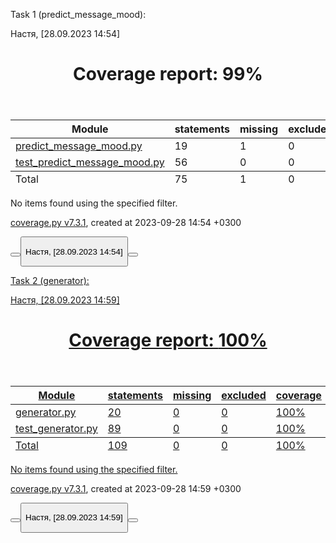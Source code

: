 Task 1 (predict_message_mood):

Настя, [28.09.2023 14:54]
<!DOCTYPE html>
<html>
<head>
    <meta http-equiv="Content-Type" content="text/html; charset=utf-8">
    <title>Coverage report</title>
    <link rel="icon" sizes="32x32" href="favicon_32.png">
    <link rel="stylesheet" href="style.css" type="text/css">
    <script type="text/javascript" src="coverage_html.js" defer></script>
</head>
<body class="indexfile">
<header>
    <div class="content">
        <h1>Coverage report:
            <span class="pc_cov">99%</span>
        </h1>
</header>
<main id="index">
    <table class="index" data-sortable>
        <thead>
            <tr class="tablehead" title="Click to sort">
                <th class="name left" aria-sort="none" data-shortcut="n">Module</th>
                <th aria-sort="none" data-default-sort-order="descending" data-shortcut="s">statements</th>
                <th aria-sort="none" data-default-sort-order="descending" data-shortcut="m">missing</th>
                <th aria-sort="none" data-default-sort-order="descending" data-shortcut="x">excluded</th>
                <th class="right" aria-sort="none" data-shortcut="c">coverage</th>
            </tr>
        </thead>
        <tbody>
            <tr class="file">
                <td class="name left"><a href="predict_message_mood_py.html">predict_message_mood.py</a></td>
                <td>19</td>
                <td>1</td>
                <td>0</td>
                <td class="right" data-ratio="18 19">95%</td>
            </tr>
            <tr class="file">
                <td class="name left"><a href="test_predict_message_mood_py.html">test_predict_message_mood.py</a></td>
                <td>56</td>
                <td>0</td>
                <td>0</td>
                <td class="right" data-ratio="56 56">100%</td>
            </tr>
        </tbody>
        <tfoot>
            <tr class="total">
                <td class="name left">Total</td>
                <td>75</td>
                <td>1</td>
                <td>0</td>
                <td class="right" data-ratio="74 75">99%</td>
            </tr>
        </tfoot>
    </table>
    <p id="no_rows">
        No items found using the specified filter.
    </p>
</main>
<footer>
    <div class="content">
        <p>
            <a class="nav" href="https://coverage.readthedocs.io/en/7.3.1">coverage.py v7.3.1</a>,
            created at 2023-09-28 14:54 +0300
        </p>
    </div>
    <aside class="hidden">
        <a id="prevFileLink" class="nav" href="test_predict_message_mood_py.html"/>
        <a id="nextFileLink" class="nav" href="predict_message_mood_py.html"/>
        <button type="button" class="button_prev_file" data-shortcut="["/>
        <button type="button" class="button_next_file" data-shortcut="]"/>

Настя, [28.09.2023 14:54]
<button type="button" class="button_show_hide_help" data-shortcut="?"/>
    </aside>
</footer>
</body>
</html>

Task 2 (generator):

Настя, [28.09.2023 14:59]
<!DOCTYPE html>
<html>
<head>
    <meta http-equiv="Content-Type" content="text/html; charset=utf-8">
    <title>Coverage report</title>
    <link rel="icon" sizes="32x32" href="favicon_32.png">
    <link rel="stylesheet" href="style.css" type="text/css">
    <script type="text/javascript" src="coverage_html.js" defer></script>
</head>
<body class="indexfile">
<header>
    <div class="content">
        <h1>Coverage report:
            <span class="pc_cov">100%</span>
        </h1>
</header>
<main id="index">
    <table class="index" data-sortable>
        <thead>
            <tr class="tablehead" title="Click to sort">
                <th class="name left" aria-sort="none" data-shortcut="n">Module</th>
                <th aria-sort="none" data-default-sort-order="descending" data-shortcut="s">statements</th>
                <th aria-sort="none" data-default-sort-order="descending" data-shortcut="m">missing</th>
                <th aria-sort="none" data-default-sort-order="descending" data-shortcut="x">excluded</th>
                <th class="right" aria-sort="none" data-shortcut="c">coverage</th>
            </tr>
        </thead>
        <tbody>
            <tr class="file">
                <td class="name left"><a href="generator_py.html">generator.py</a></td>
                <td>20</td>
                <td>0</td>
                <td>0</td>
                <td class="right" data-ratio="20 20">100%</td>
            </tr>
            <tr class="file">
                <td class="name left"><a href="test_generator_py.html">test_generator.py</a></td>
                <td>89</td>
                <td>0</td>
                <td>0</td>
                <td class="right" data-ratio="89 89">100%</td>
            </tr>
        </tbody>
        <tfoot>
            <tr class="total">
                <td class="name left">Total</td>
                <td>109</td>
                <td>0</td>
                <td>0</td>
                <td class="right" data-ratio="109 109">100%</td>
            </tr>
        </tfoot>
    </table>
    <p id="no_rows">
        No items found using the specified filter.
    </p>
</main>
<footer>
    <div class="content">
        <p>
            <a class="nav" href="https://coverage.readthedocs.io/en/7.3.1">coverage.py v7.3.1</a>,
            created at 2023-09-28 14:59 +0300
        </p>
    </div>
    <aside class="hidden">
        <a id="prevFileLink" class="nav" href="test_generator_py.html"/>
        <a id="nextFileLink" class="nav" href="generator_py.html"/>
        <button type="button" class="button_prev_file" data-shortcut="["/>
        <button type="button" class="button_next_file" data-shortcut="]"/>

Настя, [28.09.2023 14:59]
<button type="button" class="button_show_hide_help" data-shortcut="?"/>
    </aside>
</footer>
</body>
</html>
